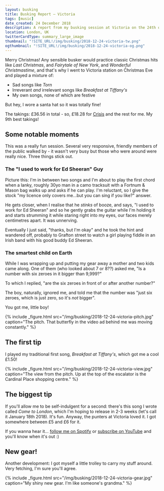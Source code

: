 ```yaml
---
layout: busking
title: Busking Report – Victoria
tags: [music]
date_created: 24 December 2018
description: A report from my busking session at Victoria on the 24th of December 2018!
location: London, UK
twitterCardType: summary_large_image
thumbnail: "!SITE_URL!/img/busking/2018-12-24-victoria-tw.png"
ogthumbnail: "!SITE_URL!/img/busking/2018-12-24-victoria-og.png"
---
```


Merry Christmas! Any sensible busker would practice classic Christmas hits like _Last Christmas_, and _Fairytale of New York_, and _Wonderful Christmastime_, and that's why I went to Victoria station on Christmas Eve and played a mixture of:

- Sad songs like _Torn_
- Irreverant _and_ irrelevant songs like _Breakfast at Tiffany's_
- My own songs, none of which are festive

But hey, I wore a santa hat so it was totally fine!

The takings: £36.56 in total - so, £18.28 for [Crisis](https://www.crisis.org.uk/) and the rest for me. My 9th best takings!

## Some notable moments

This was a really fun session. Several very responsive, friendly members of the public walked by - it wasn't very busy but those who were around were really nice. Three things stick out.

### The "I used to work for Ed Sheeran" Guy

Picture this: I'm in between two songs and I'm about to play the first chord when a lanky, roughly 30yo man in a camo tracksuit with a Fortnum & Mason bag walks up and asks if he can play. I'm reluctant, so I give the stock "my licence only covers me...but you can sing if you like?" answer.

He gets closer, when I realise that he _stinks_ of booze, and says, "I used to work for Ed Sheeran" and so he gently grabs the guitar while I'm holding it and starts strumming it while staring right into my eyes, our faces merely centimetres apart. It was unnerving.

Eventually I just said, "thanks, but I'm okay" and he took the hint and wandered off, probably to Grafton street to watch a girl playing fiddle in an Irish band with his good buddy Ed Sheeran.

### The smartest child on Earth

While I was wrapping up and putting my gear away a mother and two kids came along. One of them (who looked about 7 or 8??) asked me, "Is a number with six zeroes in it bigger than 9,999?"

To which I replied, "are the six zeroes in front of or after another number?"

The boy, naturally, ignored me, and told me that the number was "just six zeroes, which is just zero, so it's _not_ bigger".

You got me, little boy!

{% include _figure.html src="/img/busking/2018-12-24-victoria-pitch.jpg" caption="The pitch. That butterfly in the video ad behind me was moving constantly." %}

## The first tip

I played my traditional first song, _Breakfast at Tiffany's_, which got me a cool £1.50!

{% include _figure.html src="/img/busking/2018-12-24-victoria-view.jpg" caption="The view from the pitch. Up at the top of the escalator is the Cardinal Place shopping centre." %}

## The biggest tip

If you'll allow me to be self-indulgent for a second: there's this song I wrote called _Come to London_, which I'm hoping to release in 2-3 weeks (let's call it January 18th 2018). It's fun. Anyway, the punters at Victoria loved it. I got somewhere between £5 and £6 for it.

If you wanna hear it... [follow me on Spotify](https://distrokid.com/hyperfollow/danhough/cB85) or [subscribe on YouTube](https://www.youtube.com/danhough) and you'll know when it's out :)

## New gear!

Another development: I got myself a little trolley to carry my stuff around. Very fetching, I'm sure you'll agree.

{% include _figure.html src="/img/busking/2018-12-24-victoria-gear.jpg" caption="My shiny new gear. I'm like someone's grandma." %}

